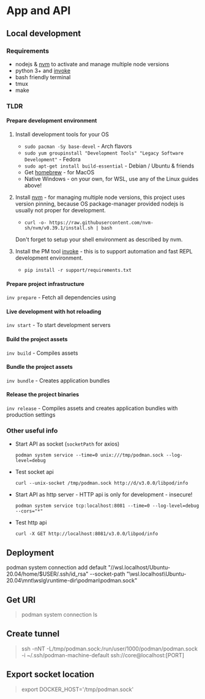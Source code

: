# App and API

## Local development

### Requirements

* nodejs & [nvm](https://github.com/nvm-sh/nvm#installing-and-updating) to activate and manage multiple node versions
* python 3+ and [invoke](https://www.pyinvoke.org/)
* bash friendly terminal
* tmux
* make

### TLDR

#### Prepare development environment

1. Install development tools for your OS

    * `sudo pacman -Sy base-devel` - Arch flavors
    * `sudo yum groupinstall "Development Tools" "Legacy Software Development"` - Fedora
    * `sudo apt-get install build-essential` - Debian / Ubuntu & friends
    * Get [homebrew](https://brew.sh/) - for MacOS
    * Native Windows - on your own, for WSL, use any of the Linux guides above!

2. Install [nvm](https://github.com/nvm-sh/nvm#installing-and-updating) - for managing multiple node versions, this project uses version pinning, because OS package-manager provided nodejs is usually not proper for development.

    * `curl -o- https://raw.githubusercontent.com/nvm-sh/nvm/v0.39.1/install.sh | bash`

    Don't forget to setup your shell environment as described by nvm.

3. Install the PM tool [invoke](https://www.pyinvoke.org/) - this is to support automation and fast REPL development environment.

    * `pip install -r support/requirements.txt`

#### Prepare project infrastructure

`inv prepare` - Fetch all dependencies using

#### Live development with hot reloading

`inv start` - To start development servers

#### Build the project assets

`inv build` - Compiles assets

#### Bundle the project assets

`inv bundle` - Creates application bundles

#### Release the project binaries

`inv release` - Compiles assets and creates application bundles with production settings

### Other useful info

* Start API as socket (`socketPath` for axios)

    `podman system service --time=0 unix:///tmp/podman.sock --log-level=debug`

* Test socket api

    `curl --unix-socket /tmp/podman.sock http://d/v3.0.0/libpod/info`

* Start API as http server - HTTP api is only for development - insecure!

    `podman system service tcp:localhost:8081 --time=0 --log-level=debug --cors="*"`

* Test http api

    `curl -X GET http://localhost:8081/v3.0.0/libpod/info`

## Deployment

podman system connection add default "//wsl.localhost/Ubuntu-20.04/home/$USER/.ssh/id_rsa" --socket-path "\\wsl.localhost\Ubuntu-20.04\mnt\wslg\runtime-dir\podman\podman.sock"

## Get URI

> podman system connection ls

## Create tunnel

> ssh -nNT -L/tmp/podman.sock:/run/user/1000/podman/podman.sock -i ~/.ssh/podman-machine-default ssh://core@localhost:[PORT]

## Export socket location

> export DOCKER_HOST='/tmp/podman.sock'
